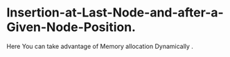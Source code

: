 # Insertion-at-Last-Node-and-after-a-Given-Node-Position.
Here You can take advantage of Memory allocation Dynamically .
